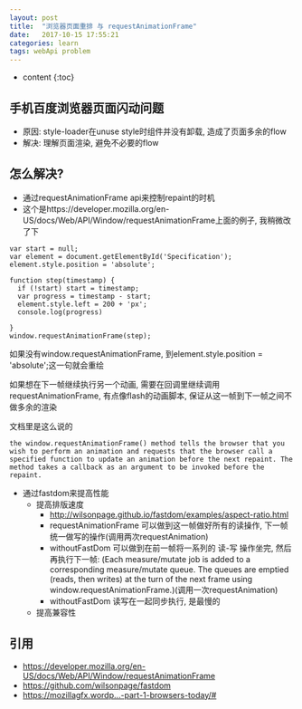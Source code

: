 ```yaml
---
layout: post
title:  "浏览器页面重排 与 requestAnimationFrame"
date:   2017-10-15 17:55:21
categories: learn
tags: webApi problem
---
```


* content
{:toc}




## 手机百度浏览器页面闪动问题
- 原因: style-loader在unuse style时组件并没有卸载, 造成了页面多余的flow
- 解决: 理解页面渲染, 避免不必要的flow

## 怎么解决?
- 通过requestAnimationFrame api来控制repaint的时机
- 这个是https://developer.mozilla.org/en-US/docs/Web/API/Window/requestAnimationFrame上面的例子, 我稍微改了下
```
var start = null;
var element = document.getElementById('Specification');
element.style.position = 'absolute';

function step(timestamp) {
  if (!start) start = timestamp;
  var progress = timestamp - start;
  element.style.left = 200 + 'px';
  console.log(progress)
 
}
window.requestAnimationFrame(step);
```

如果没有window.requestAnimationFrame, 到element.style.position = 'absolute';这一句就会重绘

如果想在下一帧继续执行另一个动画, 需要在回调里继续调用requestAnimationFrame, 有点像flash的动画脚本, 保证从这一帧到下一帧之间不做多余的渲染

文档里是这么说的
```
the window.requestAnimationFrame() method tells the browser that you wish to perform an animation and requests that the browser call a specified function to update an animation before the next repaint. The method takes a callback as an argument to be invoked before the repaint.
```

- 通过fastdom来提高性能
    + 提高排版速度
        * http://wilsonpage.github.io/fastdom/examples/aspect-ratio.html
        * requestAnimationFrame 可以做到这一帧做好所有的读操作, 下一帧统一做写的操作(调用两次requestAnimation)
        * withoutFastDom 可以做到在前一帧将一系列的 读-写 操作坐完, 然后再执行下一帧: (Each measure/mutate job is added to a corresponding measure/mutate queue. The queues are emptied (reads, then writes) at the turn of the next frame using window.requestAnimationFrame.)(调用一次requestAnimation)
        * withoutFastDom 读写在一起同步执行, 是最慢的
    + 提高兼容性

## 引用
- https://developer.mozilla.org/en-US/docs/Web/API/Window/requestAnimationFrame
- https://github.com/wilsonpage/fastdom
- https://mozillagfx.wordp…-part-1-browsers-today/#
